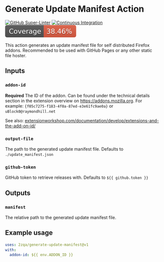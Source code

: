 # Generate Update Manifest Action

[![GitHub Super-Linter](https://github.com/2zqa/generate-update-manifest/actions/workflows/linter.yml/badge.svg)](https://github.com/super-linter/super-linter)
[![Continuous Integration](https://github.com/2zqa/generate-update-manifest/actions/workflows/ci.yml/badge.svg)](https://github.com/2zqa/generate-update-manifest/actions/workflows/ci.yml)
![Code Coverage](./badges/coverage.svg)

This action generates an update manifest file for self distributed Firefox
addons. Recommended to be used with GitHub Pages or any other static file
hoster.

## Inputs

### `addon-id`

**Required** The ID of the addon. Can be found under the technical details section in
the extension overview on https://addons.mozilla.org. For
example: `{f05c7275-f183-4f0a-87ed-e3e61fc9ae0a}` or `uBlock0@raymondhill.net`

See also:
[extensionworkshop.com/documentation/develop/extensions-and-the-add-on-id/](https://extensionworkshop.com/documentation/develop/extensions-and-the-add-on-id/)

### `output-file`

The path to the generated update manifest file. Defaults to
`./update_manifest.json`

### `github-token`

GitHub token to retrieve releases with. Defaults to `${{ github.token }}`

## Outputs

### `manifest`

The relative path to the generated update manifest file.

## Example usage

```yaml
uses: 2zqa/generate-update-manifest@v1
with:
  addon-id: ${{ env.ADDON_ID }}
```
